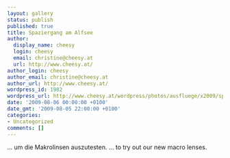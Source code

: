 ```yaml
---
layout: gallery
status: publish
published: true
title: Spaziergang am Alfsee
author:
  display_name: cheesy
  login: cheesy
  email: christine@cheesy.at
  url: http://www.cheesy.at/
author_login: cheesy
author_email: christine@cheesy.at
author_url: http://www.cheesy.at/
wordpress_id: 1982
wordpress_url: http://www.cheesy.at/wordpress/photos/ausfluege/x2009/spaziergang-am-alfsee/
date: '2009-08-06 00:00:00 +0100'
date_gmt: '2009-08-05 22:00:00 +0100'
categories:
- Uncategorized
comments: []
---
```

<!--:de-->... um die Makrolinsen auszutesten.
<!--:--><!--:en-->... to try out our new macro lenses.
<!--:-->

